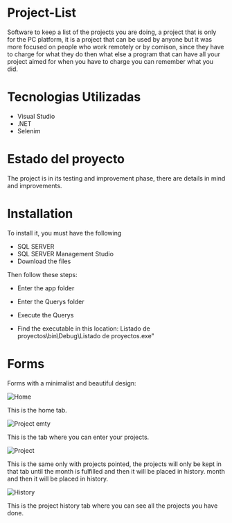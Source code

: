 # Project-List
Software to keep a list of the projects you are doing, a project that is only for the PC platform, 
it is a project that can be used by anyone but it was more focused on people who work remotely or 
by comison, since they have to charge for what they do then what else a program that can have all 
your project aimed for when you have to charge you can remember what you did.


# Tecnologias Utilizadas
* Visual Studio
* .NET
* Selenim


# Estado del proyecto
The project is in its testing and improvement phase, there are details in mind and improvements.


# Installation
To install it, you must have the following

* SQL SERVER
* SQL SERVER Management Studio
* Download the files

Then follow these steps:
  * Enter the app folder
    
  * Enter the Querys folder

  * Execute the Querys
  
  * Find the executable in this location: Listado de proyectos\bin\Debug\Listado de proyectos.exe"


# Forms
Forms with a minimalist and beautiful design:

![Home](https://github.com/Engels23rd/Project-List/assets/89677093/ad51ecda-dd29-4980-9c8f-ce6e1a686a1d)

This is the home tab.


![Project emty](https://github.com/Engels23rd/Project-List/assets/89677093/dffc2bc9-6dd0-4311-b5be-01b273c946f8)

This is the tab where you can enter your projects.


![Project](https://github.com/Engels23rd/Project-List/assets/89677093/1510ad38-349f-4ca0-a03c-a794d041069e)

This is the same only with projects pointed, the projects will only be kept in that tab until the month is fulfilled and then it will be placed in history.
month and then it will be placed in history.


![History](https://github.com/Engels23rd/Project-List/assets/89677093/68307091-562f-4586-b58b-3ab1aa46f0e1)

This is the project history tab where you can see all the projects you have done.

